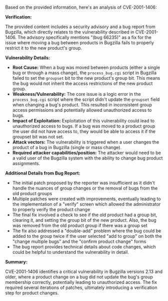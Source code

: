Based on the provided information, here's an analysis of CVE-2001-1406:

**Verification:**

The provided content includes a security advisory and a bug report from Bugzilla, which directly relates to the vulnerability described in CVE-2001-1406. The advisory specifically mentions "(bug 66235)" as a fix for the issue where moving a bug between products in Bugzilla fails to properly restrict it to the new product's group.

**Vulnerability Details:**

*   **Root Cause:** When a bug was moved between products (either a single bug or through a mass change), the `process_bug.cgi` script in Bugzilla failed to set the `groupset` bit to the new product's group bit. This means the bug would not inherit the access restrictions of the new product group.
*   **Weakness/Vulnerability:** The core issue is a logic error in the `process_bug.cgi` script where the script didn't update the `groupset` field when changing a bug's product. This resulted in inconsistent group access permissions and potentially allowed unauthorized access to bugs.
*   **Impact of Exploitation:** Exploitation of this vulnerability could lead to unauthorized access to bugs. If a bug was moved to a product group the user did not have access to, they would be able to access it if the groupset bit was not set.
*  **Attack vectors:** The vulnerability is triggered when a user changes the product of a bug in Bugzilla (single or mass change).
* **Required attacker capabilities/position:** The attacker would need to be a valid user of the Bugzilla system with the ability to change bug product assignments.

**Additional Details from Bug Report:**

*   The initial patch proposed by the reporter was insufficient as it didn't handle the nuances of group changes or the removal of bugs from the old product groups
*   Multiple patches were created with improvements, eventually leading to the implementation of a "verify" screen which allowed the administrator to properly verify the product change
*   The final fix involved a check to see if the old product had a group bit, clearing it, and setting the group bit of the new product. Also, the bug was removed from the old product group if there was a group set
*   The fix also addressed a "double-add" problem where the bug could be added to the group twice if the user selected "add to group" on both the "change multiple bugs" and the "confirm product change" forms
*   The bug report provides technical details about code changes, which could be helpful to understand the vulnerability in detail.

**Summary:**

CVE-2001-1406 identifies a critical vulnerability in Bugzilla versions 2.13 and older, where a product change on a bug did not update the bug's group membership correctly, potentially leading to unauthorized access. The fix required several iterations of patches, ultimately introducing a verification step for product changes.